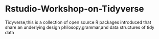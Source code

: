 # Rstudio-Workshop-on-Tidyverse
Tidyverse,this is a collection of open source R packages  introduced that share an underlying design philosopy,grammar,and data structures of tidy data
